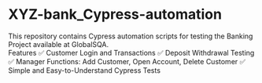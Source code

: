 # XYZ-bank_Cypress-automation
This repository contains Cypress automation scripts for testing the Banking Project available at GlobalSQA.  
Features 
✅ Customer Login and Transactions 
✅ Deposit Withdrawal Testing 
✅ Manager Functions: Add Customer, Open Account, Delete Customer 
✅ Simple and Easy-to-Understand Cypress Tests
